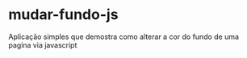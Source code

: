 # mudar-fundo-js
Aplicação simples que demostra como alterar a cor do fundo de uma pagina via javascript
